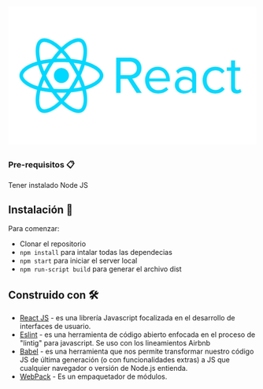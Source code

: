 # ![PlayStation Website](react-logo.png)
### Pre-requisitos 📋

Tener instalado Node JS



## Instalación 🔧


Para comenzar:



- Clonar el repositorio
- `npm install` para intalar todas las dependecias
- `npm start` para iniciar el server local
- `npm run-script build` para generar el archivo dist 


## Construido con 🛠️


* [React JS](https://es.reactjs.org/) - es una librería Javascript focalizada en el desarrollo de interfaces de usuario.
* [Eslint](https://eslint.org/) - es una herramienta de código abierto enfocada en el proceso de "lintig" para javascript. Se uso con los lineamientos Airbnb
* [Babel](https://babeljs.io/) - es una herramienta que nos permite transformar nuestro código JS de última generación (o con funcionalidades extras) a JS que cualquier navegador o versión de Node.js entienda.
* [WebPack](https://rometools.github.io/rome/) - Es un empaquetador de módulos.
